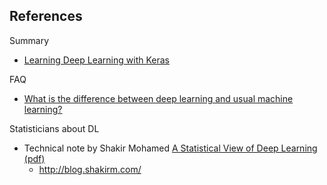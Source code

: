 ## References

Summary

- [Learning Deep Learning with Keras](http://p.migdal.pl/2017/04/30/teaching-deep-learning.html)

FAQ

* [What is the difference between deep learning and usual machine learning?](https://github.com/rasbt/python-machine-learning-book/blob/master/faq/difference-deep-and-normal-learning.md#what-is-the-difference-between-deep-learning-and-usual-machine-learning)

Statisticians about DL

- Technical note by Shakir Mohamed [A Statistical View of Deep Learning (pdf)](http://blog.shakirm.com/wp-content/uploads/2015/07/SVDL.pdf)
    - http://blog.shakirm.com/
